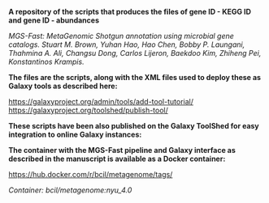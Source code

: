 **A repository of the scripts that produces the files of gene ID - KEGG ID and gene ID - abundances**

_MGS-Fast: MetaGenomic Shotgun annotation using microbial gene catalogs.  Stuart M. Brown, Yuhan Hao,  Hao Chen, Bobby P. Laungani, Thahmina A. Ali, Changsu Dong, Carlos Lijeron, Baekdoo Kim, Zhiheng Pei, Konstantinos Krampis._

**The files are the scripts, along with the XML files used to deploy these as Galaxy tools as described here:**

https://galaxyproject.org/admin/tools/add-tool-tutorial/
https://galaxyproject.org/toolshed/publish-tool/

**These scripts have been also published on the Galaxy ToolShed for easy integration to online Galaxy instances:**

**The container with the MGS-Fast pipeline and Galaxy interface as described in the manuscript is available as a Docker container:**

https://hub.docker.com/r/bcil/metagenome/tags/

_Container: bcil/metagenome:nyu_4.0_
